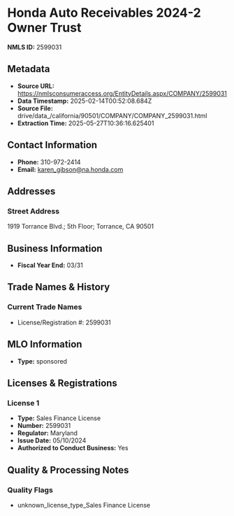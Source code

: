 # Honda Auto Receivables 2024-2 Owner Trust

**NMLS ID:** 2599031

## Metadata
- **Source URL:** https://nmlsconsumeraccess.org/EntityDetails.aspx/COMPANY/2599031
- **Data Timestamp:** 2025-02-14T00:52:08.684Z
- **Source File:** drive/data_/california/90501/COMPANY/COMPANY_2599031.html
- **Extraction Time:** 2025-05-27T10:36:16.625401

## Contact Information
- **Phone:** 310-972-2414
- **Email:** karen_gibson@na.honda.com

## Addresses
### Street Address
1919 Torrance Blvd.; 5th Floor; Torrance, CA 90501

## Business Information
- **Fiscal Year End:** 03/31

## Trade Names & History
### Current Trade Names
- License/Registration #: 2599031

## MLO Information
- **Type:** sponsored

## Licenses & Registrations

### License 1
- **Type:** Sales Finance License
- **Number:** 2599031
- **Regulator:** Maryland
- **Issue Date:** 05/10/2024
- **Authorized to Conduct Business:** Yes

## Quality & Processing Notes
### Quality Flags
- unknown_license_type_Sales Finance License
